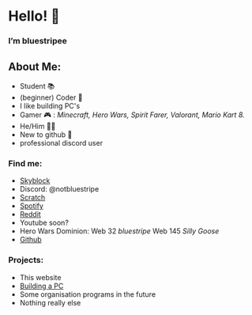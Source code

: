 # Hello! 👋
### I’m bluestripee


## About Me:
- Student 📚
- (beginner) Coder 🫠
- I like building PC's
- Gamer 🎮 : _Minecraft, Hero Wars, Spirit Farer, Valorant, Mario Kart 8._
- He/Him 👨‍💻
- New to github 👀
- professional discord user


### Find me:
- [Skyblock](https://sky.shiiyu.moe/stats/bluestripee/Apple)
- Discord: @notbluestripe
- [Scratch](https://scratch.mit.edu/users/-FlameIntros/)
- [Spotify](https://open.spotify.com/user/31gckxvsuf2hea65xk3ucgww2f74)
- [Reddit](https://www.reddit.com/user/Bluestripee)
- Youtube soon?
- Hero Wars Dominion: Web 32 *bluestripe* Web 145 *Silly Goose*
- [Github](https://github.com/bluestripee)


### Projects:
- This website
- [Building a PC](https://ca.pcpartpicker.com/list/9C7MVW)
- Some organisation programs in the future
- Nothing really else


#
